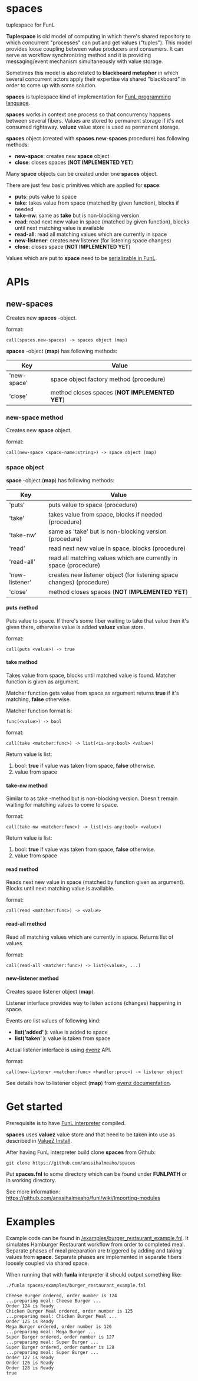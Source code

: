 # spaces
tuplespace for FunL

**Tuplespace** is old model of computing in which there's shared repository
to which concurrent "processes" can put and get values ("tuples").
This model provides loose coupling between value producers and consumers.
It can serve as workflow synchronizing method and it is providing
messaging/event mechanism simultaneously with value storage.

Sometimes this model is also related to **blackboard metaphor**
in which several concurrent actors apply their expertise
via shared "blackboard" in order to come up with some solution.

**spaces** is tuplespace kind of implementation for [FunL programming language](https://github.com/anssihalmeaho/funl).

**spaces** works in context one process so that concurrency happens between several fibers.
Values are stored to permanent storage if it's not consumed rightaway.
**valuez** value store is used as permanent storage.

**spaces** object (created with __spaces.new-spaces__ procedure) has following methods:

* **new-space**: creates new **space** object
* **close**: closes spaces (**NOT IMPLEMENTED YET**)

Many **space** objects can be created under one **spaces** object.

There are just few basic primitives which are applied for **space**:

* **puts**: puts value to space
* **take**: takes value from space (matched by given function), blocks if needed
* **take-nw**: same as **take** but is non-blocking version
* **read**: read next new value in space (matched by given function), blocks until next matching value is available
* **read-all**: read all matching values which are currently in space
* **new-listener**: creates new listener (for listening space changes)
* **close**: closes space (**NOT IMPLEMENTED YET**)

Values which are put to **space** need to be [serializable in FunL](https://github.com/anssihalmeaho/funl/wiki/stdser).

# APIs

## new-spaces
Creates new **spaces** -object.

format:

```
call(spaces.new-spaces) -> spaces object (map)
```

**spaces** -object (__map__) has following methods:

| Key | Value |
| --- | ----- |
| 'new-space' | space object factory method (procedure) |
| 'close' | method closes spaces (**NOT IMPLEMENTED YET**) |

### new-space method
Creates new **space** object.

format:

```
call(new-space <space-name:string>) -> space object (map)
```

### space object

**space** -object (__map__) has following methods:

| Key | Value |
| --- | ----- |
| 'puts' | puts value to space (procedure) |
| 'take' | takes value from space, blocks if needed (procedure) |
| 'take-nw' | same as 'take' but is non-blocking version (procedure) |
| 'read' | read next new value in space, blocks (procedure) |
| 'read-all' | read all matching values which are currently in space (procedure) |
| 'new-listener' | creates new listener object (for listening space changes) (procedure) |
| 'close' | method closes spaces (**NOT IMPLEMENTED YET**) |


#### puts method
Puts value to space.
If there's some fiber waiting to take that value then it's given there,
otherwise value is added **valuez** value store.

format:

```
call(puts <value>) -> true
```

#### take method
Takes value from space, blocks until matched value is found.
Matcher function is given as argument.

Matcher function gets value from space as argument
returns **true** if it's matching, **false** otherwise.

Matcher function format is:

```
func(<value>) -> bool
```

format:

```
call(take <matcher:func>) -> list(<is-any:bool> <value>)
```

Return value is list:

1. bool: **true** if value was taken from space, **false** otherwise.
2. value from space

#### take-nw method
Similar to as take -method but is non-blocking version.
Doesn't remain waiting for matching values to come to space.

format:

```
call(take-nw <matcher:func>) -> list(<is-any:bool> <value>)
```

Return value is list:

1. bool: **true** if value was taken from space, **false** otherwise.
2. value from space

#### read method
Reads next new value in space (matched by function given as argument).
Blocks until next matching value is available.

format:

```
call(read <matcher:func>) -> <value>
```

#### read-all method
Read all matching values which are currently in space.
Returns list of values.

format:

```
call(read-all <matcher:func>) -> list(<value>, ...)
```

#### new-listener method
Creates space listener object (__map__).

Listener interface provides way to listen actions (changes) happening in space.

Events are list values of following kind:

* __list('added' <value>)__: value is added to space
* __list('taken' <value>)__: value is taken from space

Actual listener interface is using [evenz](https://github.com/anssihalmeaho/evenz) API.

format:

```
call(new-listener <matcher:func> <handler:proc>) -> listener object
```

See details how to listener object (__map__) from [evenz documentation](https://github.com/anssihalmeaho/evenz).


# Get started

Prerequisite is to have [FunL interpreter](https://github.com/anssihalmeaho/funl) compiled.

**spaces** uses **valuez** value store and that need to be taken into use as described
in [ValueZ Install](https://github.com/anssihalmeaho/fuvaluez).

After having FunL interpreter build clone **spaces** from Github:

```
git clone https://github.com/anssihalmeaho/spaces
```

Put **spaces.fnl** to some directory which can be found under **FUNLPATH** or in working directory.

See more information: https://github.com/anssihalmeaho/funl/wiki/Importing-modules


# Examples
Example code can be found in [/examples/burger_restaurant_example.fnl]().
It simulates Hamburger Restaurant workflow from order to completed meal.
Separate phases of meal preparation are triggered by adding and taking values from **space**.
Separate phases are implemented in separate fibers loosely coupled via shared space.

When running that with __funla__ interpreter it should output something like:

```
./funla spaces/examples/burger_restaurant_example.fnl

Cheese Burger ordered, order number is 124
...preparing meal: Cheese Burger ...
Order 124 is Ready
Chicken Burger Meal ordered, order number is 125
...preparing meal: Chicken Burger Meal ...
Order 125 is Ready
Mega Burger ordered, order number is 126
...preparing meal: Mega Burger ...
Super Burger ordered, order number is 127
...preparing meal: Super Burger ...
Super Burger ordered, order number is 128
...preparing meal: Super Burger ...
Order 127 is Ready
Order 126 is Ready
Order 128 is Ready
true
```
